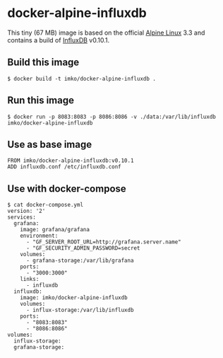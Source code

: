 # docker-alpine-influxdb

This tiny (67 MB) image is based on the official [Alpine Linux](http://www.alpinelinux.org) 3.3 and contains a build of [InfluxDB](https://influxdata.com) v0.10.1.

## Build this image

    $ docker build -t imko/docker-alpine-influxdb .

## Run this image

    $ docker run -p 8083:8083 -p 8086:8086 -v ./data:/var/lib/influxdb imko/docker-alpine-influxdb

## Use as base image

    FROM imko/docker-alpine-influxdb:v0.10.1
    ADD influxdb.conf /etc/influxdb.conf

## Use with docker-compose

    $ cat docker-compose.yml
    version: '2'
    services:
      grafana:
        image: grafana/grafana
        environment:
          - "GF_SERVER_ROOT_URL=http://grafana.server.name"
          - "GF_SECURITY_ADMIN_PASSWORD=secret
        volumes:
          - grafana-storage:/var/lib/grafana
        ports:
          - "3000:3000"
        links:
          - influxdb
      influxdb:
        image: imko/docker-alpine-influxdb
        volumes:
          - influx-storage:/var/lib/influxdb
        ports:
          - "8083:8083"
          - "8086:8086"
    volumes:
      influx-storage:
      grafana-storage:
